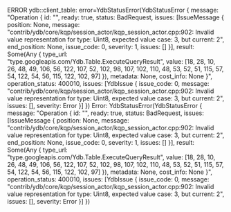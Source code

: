 ERROR ydb::client_table: error=YdbStatusError(YdbStatusError { message: "Operation { id: \"\", ready: true, status: BadRequest, issues: [IssueMessage { position: None, message: \"contrib/ydb/core/kqp/session_actor/kqp_session_actor.cpp:902: Invalid value representation for type: Uint8, expected value case: 3, but current: 2\", end_position: None, issue_code: 0, severity: 1, issues: [] }], result: Some(Any { type_url: \"type.googleapis.com/Ydb.Table.ExecuteQueryResult\", value: [18, 28, 10, 26, 48, 49, 106, 56, 122, 107, 52, 102, 98, 107, 102, 110, 48, 53, 52, 51, 115, 57, 54, 122, 54, 56, 115, 122, 102, 97] }), metadata: None, cost_info: None }", operation_status: 400010, issues: [YdbIssue { issue_code: 0, message: "contrib/ydb/core/kqp/session_actor/kqp_session_actor.cpp:902: Invalid value representation for type: Uint8, expected value case: 3, but current: 2", issues: [], severity: Error }] })
Error: YdbStatusError(YdbStatusError { message: "Operation { id: \"\", ready: true, status: BadRequest, issues: [IssueMessage { position: None, message: \"contrib/ydb/core/kqp/session_actor/kqp_session_actor.cpp:902: Invalid value representation for type: Uint8, expected value case: 3, but current: 2\", end_position: None, issue_code: 0, severity: 1, issues: [] }], result: Some(Any { type_url: \"type.googleapis.com/Ydb.Table.ExecuteQueryResult\", value: [18, 28, 10, 26, 48, 49, 106, 56, 122, 107, 52, 102, 98, 107, 102, 110, 48, 53, 52, 51, 115, 57, 54, 122, 54, 56, 115, 122, 102, 97] }), metadata: None, cost_info: None }", operation_status: 400010, issues: [YdbIssue { issue_code: 0, message: "contrib/ydb/core/kqp/session_actor/kqp_session_actor.cpp:902: Invalid value representation for type: Uint8, expected value case: 3, but current: 2", issues: [], severity: Error }] })
